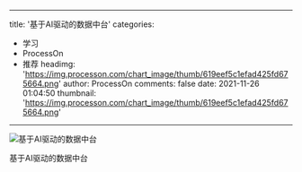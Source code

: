 
---
title: '基于AI驱动的数据中台'
categories: 
 - 学习
 - ProcessOn
 - 推荐
headimg: 'https://img.processon.com/chart_image/thumb/619eef5c1efad425fd675664.png'
author: ProcessOn
comments: false
date: 2021-11-26 01:04:50
thumbnail: 'https://img.processon.com/chart_image/thumb/619eef5c1efad425fd675664.png'
---

<div>   
<img class="thumb" alt="基于AI驱动的数据中台" src="https://img.processon.com/chart_image/thumb/619eef5c1efad425fd675664.png" referrerpolicy="no-referrer">
<p>基于AI驱动的数据中台</p>  
</div>
            